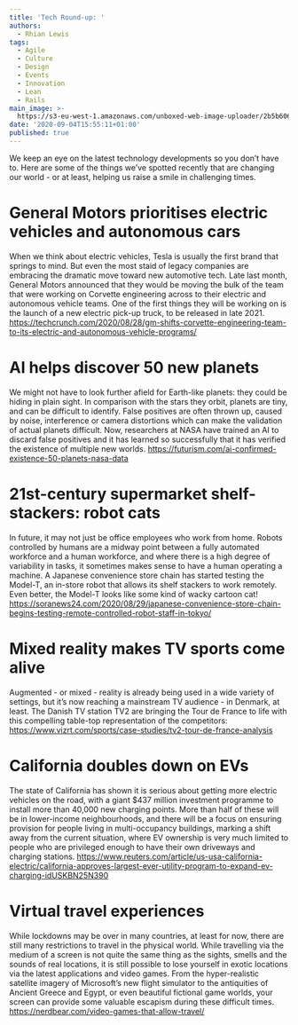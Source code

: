```yaml
---
title: 'Tech Round-up: '
authors:
  - Rhian Lewis
tags:
  - Agile
  - Culture
  - Design
  - Events
  - Innovation
  - Lean
  - Rails
main_image: >-
  https://s3-eu-west-1.amazonaws.com/unboxed-web-image-uploader/2b5b606e978d6d98bc671e96f50e121f.png
date: '2020-09-04T15:55:11+01:00'
published: true
---
```

We keep an eye on the latest technology developments so you don’t have to. Here are some of the things we’ve spotted recently that are changing our world - or at least, helping us raise a smile in challenging times.

# General Motors prioritises electric vehicles and autonomous cars

When we think about electric vehicles, Tesla is usually the first brand that springs to mind. But even the most staid of legacy companies are embracing the dramatic move toward new automotive tech. Late last month, General Motors announced that they would be moving the bulk of the team that were working on Corvette engineering across to their electric and autonomous vehicle teams. One of the first things they will be working on is the launch of a new electric pick-up truck, to be released in late 2021. \
<https://techcrunch.com/2020/08/28/gm-shifts-corvette-engineering-team-to-its-electric-and-autonomous-vehicle-programs/>

# AI helps discover 50 new planets

We might not have to look further afield for Earth-like planets: they could be hiding in plain sight. In comparison with the stars they orbit, planets are tiny, and can be difficult to identify.  False positives are often thrown up, caused by noise, interference or camera distortions which can make the validation of actual planets difficult. Now, researchers at NASA have trained an AI to discard false positives and it has learned so successfully that it has verified the existence of multiple new worlds. <https://futurism.com/ai-confirmed-existence-50-planets-nasa-data>

# 21st-century supermarket shelf-stackers: robot cats

In future, it may not just be office employees who work from home. Robots controlled by humans are a midway point between a fully automated workforce and a human workforce, and where there is a high degree of variability in tasks, it sometimes makes sense to have a human operating a machine. A Japanese convenience store chain has started testing the Model-T, an in-store robot that allows its shelf stackers to work remotely. Even better, the Model-T looks like some kind of wacky cartoon cat! <https://soranews24.com/2020/08/29/japanese-convenience-store-chain-begins-testing-remote-controlled-robot-staff-in-tokyo/>

# Mixed reality makes TV sports come alive

Augmented - or mixed - reality is already being used in a wide variety of settings, but it’s now reaching a mainstream TV audience - in Denmark, at least. The Danish TV station TV2 are bringing the Tour de France to life with this compelling table-top representation of the competitors: <https://www.vizrt.com/sports/case-studies/tv2-tour-de-france-analysis>

# California doubles down on EVs

The state of California has shown it is serious about getting more electric vehicles on the road, with a giant $437 million investment programme to install more than 40,000 new charging points. More than half of these will be in lower-income neighbourhoods, and there will be a focus on ensuring provision for people living in multi-occupancy buildings, marking a shift away from the current situation, where EV ownership is very much limited to people who are privileged enough to have their own driveways and charging stations. <https://www.reuters.com/article/us-usa-california-electric/california-approves-largest-ever-utility-program-to-expand-ev-charging-idUSKBN25N390>

# Virtual travel experiences

While lockdowns may be over in many countries, at least for now, there are still many restrictions to travel in the physical world. While travelling via the medium of a screen is not quite the same thing as the sights, smells and the sounds of real locations, it is still possible to lose yourself in exotic locations via the latest applications and video games. From the hyper-realistic satellite imagery of Microsoft’s new flight simulator to the antiquities of Ancient Greece and Egypt, or even beautiful fictional game worlds, your screen can provide some valuable escapism during these difficult times. [https://nerdbear.com/video-games-that-allow-travel/ ](https://nerdbear.com/video-games-that-allow-travel/)
